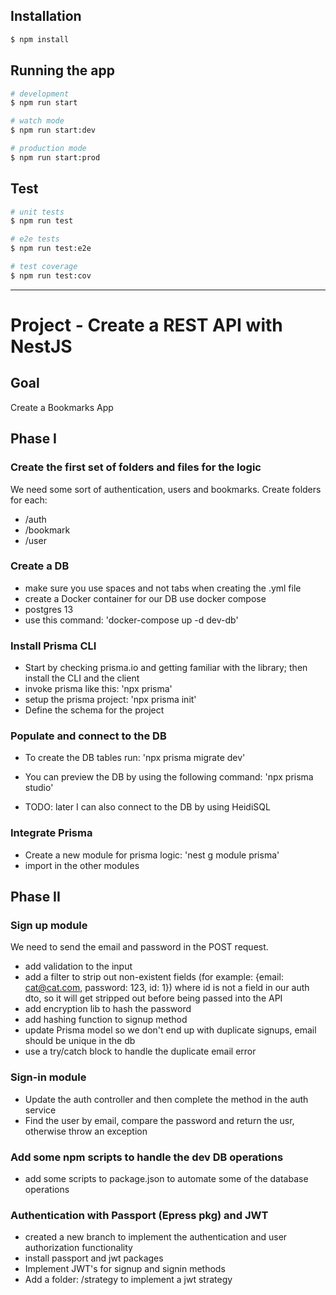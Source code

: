 ## Installation

```bash
$ npm install
```

## Running the app

```bash
# development
$ npm run start

# watch mode
$ npm run start:dev

# production mode
$ npm run start:prod
```

## Test

```bash
# unit tests
$ npm run test

# e2e tests
$ npm run test:e2e

# test coverage
$ npm run test:cov
```

****************************************************************************************************************************************************************

# Project - Create a REST API with NestJS

## Goal

Create a Bookmarks App

## Phase I

### Create the first set of folders and files for the logic

We need some sort of authentication, users and bookmarks. Create folders for each:
  - /auth
  - /bookmark
  - /user

### Create a DB

- make sure you use spaces and not tabs when creating the .yml file
- create a Docker container for our DB use docker compose
- postgres 13
- use this command: 'docker-compose up -d dev-db'

### Install Prisma CLI

- Start by checking prisma.io and getting familiar with the library; then install the CLI and the client
- invoke prisma like this: 'npx prisma'
- setup the prisma project: 'npx prisma init'
- Define the schema for the project

### Populate and connect to the DB

- To create the DB tables run: 'npx prisma migrate dev'
- You can preview the DB by using the following command: 'npx prisma studio'

- TODO: later I can also connect to the DB by using HeidiSQL

### Integrate Prisma

- Create a new module for prisma logic: 'nest g module prisma'
- import in the other modules

## Phase II

### Sign up module 

We need to send the email and password in the POST request.

- add validation to the input
- add a filter to strip out non-existent fields (for example: {email: cat@cat.com, password: 123, id: 1}) where id is not a field in our auth dto, so it will get stripped out before being passed into the API
- add encryption lib to hash the password
- add hashing function to signup method
- update Prisma model so we don't end up with duplicate signups, email should be unique in the db
- use a try/catch block to handle the duplicate email error

### Sign-in module

- Update the auth controller and then complete the method in the auth service
- Find the user by email, compare the password and return the usr, otherwise throw an exception

### Add some npm scripts to handle the dev DB operations

- add some scripts to package.json to automate some of the database operations

### Authentication with Passport (Epress pkg) and JWT

- created a new branch to implement the authentication and user authorization functionality
- install passport and jwt packages
- Implement JWT's for signup and signin methods
- Add a folder: /strategy to implement a jwt strategy
